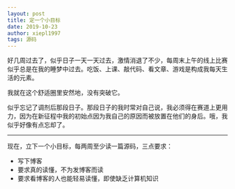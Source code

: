 ```yaml
---
layout: post
title: 定一个小目标
date: 2019-10-23
author: xiepl1997
tags: 源码
---
```


好几周过去了，似乎日子一天一天过去，激情消退了不少，每周末上午的线上比赛似乎总是在我的睡梦中过去。吃饭、上课、敲代码、看文章、游戏是构成我每天生活的元素。  

我就在这个舒适圈里安然地，没有突破它。  

似乎忘记了调剂后那段日子。那段日子的我时常对自己说，我必须得在赛道上更用力，因为在新征程中我的初始点因为我自己的原因而被放置在他们的身后。哦，我似乎好像有点忘却了。  

***
现在，立下一个小目标，每两周至少读一篇源码，三点要求：
* 写下博客
* 要求真的读懂，不为发博客而读
* 要求看博客的人也能轻易读懂，即使缺乏计算机知识
